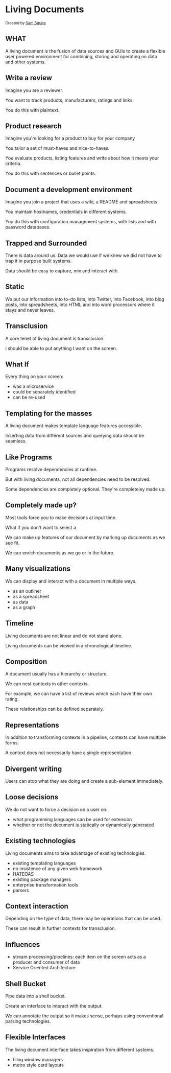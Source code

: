 # Living Documents

<small>Created by <a href="https://github.com/samsquire">Sam Squire</a></small>



## WHAT

A living document is the fusion of data sources and GUIs to create a flexible user powered environment for combining, storing and operating on data and other systems.



## Write a review

Imagine you are a reviewer.

You want to track products, manufacturers, ratings and links.

You do this with plaintext.



## Product research

Imagine you're looking for a product to buy for your company

You tailor a set of must-haves and nice-to-haves.

You evaluate products, listing features and write about how it meets your criteria.

You do this with sentences or bullet points.



## Document a	 development environment

Imagine you join a project that uses a wiki, a README and spreadsheets

You maintain hostnames, credentials in different systems.

You do this with configuration management systems, with lists and with password databases.



## Trapped and Surrounded

There is data around us. Data we would use if we knew we did not have to trap it in purpose built systems.

Data should be easy to capture, mix and interact with.



## Static

We put our information into to-do lists, into Twitter,  into Facebook, into blog posts, into spreadsheets, into HTML and into word processors where it stays and never leaves.



## Transclusion

A core tenet of living document is transclusion.

I should be able to put anything I want on the screen.



## What If

Every thing on your screen:

 * was a microservice
 * could be separately identified
 * can be re-used



 
## Templating for the masses

A living document makes template language features accessible.

Inserting data from different sources and querying data should be seamless.



## Like Programs

Programs resolve dependencies at runtime.

But with living documents, not all dependencies need to be resolved.

Some dependencies are completely optional. They're completeley made up.



## Completely made up?

Most tools force you to make decisions at input time.

What if you don't want to select a 

We can make up features of our document by marking up documents as we see fit.

We can enrich documents as we go or in the future.



## Many visualizations

We can display and interact with a document in multiple ways.

 * as an outliner
 * as a spreadsheet
 * as data
 * as a graph



## Timeline

Living documents are not linear and do not stand alone.

Living documents can be viewed in a chronological timeline.



## Composition

A document usually has a hierarchy or structure.

We can nest contexts in other contexts.

For example, we can have a list of reviews which each have their own rating.

These relationships can be defined separately.



## Representations

In addition to transforming contexts in a pipeline, contexts can have multiple forms.

A context does not necessarily have a single representation.



## Divergent writing

Users can stop what they are doing and create a sub-element immediately.



## Loose decisions

We do not want to force a decision on a user on:

 * what programming languages can be used for extension
 * whether or not the document is statically or dynamically generated




## Existing technologies

Living documents aims to take advantage of existing technologies.

 * existing templating languages
 * no insistence of any given web framework
 * HATEOAS
 * existing package managers
 * enterprise transformation tools
 * parsers



## Context interaction

Depending on the type of data, there may be operations that can be used.

These can result in further contexts for transclusion.



## Influences

 * stream processing/pipelines: each item on the screen acts as a producer and consumer of data
 * Service Oriented Architecture



## Shell Bucket

Pipe data into a shell bucket.

Create an interface to interact with the output.

We can annotate the output so it makes sense, perhaps using conventional parsing technologies.



## Flexible Interfaces

The living document interface takes inspiration from different systems.

 * tiling window managers
 * metro style card layouts

